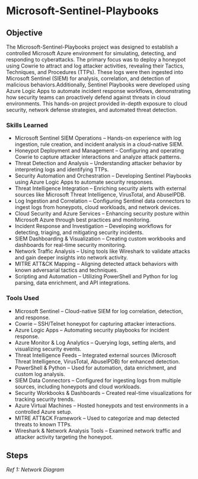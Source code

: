 # Microsoft-Sentinel-Playbooks

## Objective
The Microsoft-Sentinel-Playbooks project was designed to establish a controlled Microsoft Azure environment for simulating, detecting, and responding to cyberattacks. The primary focus was to deploy a honeypot using Cowrie to attract and log attacker activities, revealing their Tactics, Techniques, and Procedures (TTPs). These logs were then ingested into Microsoft Sentinel (SIEM) for analysis, correlation, and detection of malicious behaviors.Additionally, Sentinel Playbooks were developed using Azure Logic Apps to automate incident response workflows, demonstrating how security teams can proactively defend against threats in cloud environments. This hands-on project provided in-depth exposure to cloud security, network defense strategies, and automated threat detection.

### Skills Learned
- Microsoft Sentinel SIEM Operations – Hands-on experience with log ingestion, rule creation, and incident analysis in a cloud-native SIEM.
- Honeypot Deployment and Management – Configuring and operating Cowrie to capture attacker interactions and analyze attack patterns.
- Threat Detection and Analysis – Understanding attacker behavior by interpreting logs and identifying TTPs.
- Security Automation and Orchestration – Developing Sentinel Playbooks using Azure Logic Apps to automate security responses.
- Threat Intelligence Integration – Enriching security alerts with external sources like Microsoft Threat Intelligence, VirusTotal, and AbuseIPDB.
- Log Ingestion and Correlation – Configuring Sentinel data connectors to ingest logs from honeypots, cloud workloads, and network devices.
- Cloud Security and Azure Services – Enhancing security posture within Microsoft Azure through best practices and monitoring.
- Incident Response and Investigation – Developing workflows for detecting, triaging, and mitigating security incidents.
- SIEM Dashboarding & Visualization – Creating custom workbooks and dashboards for real-time security monitoring.
- Network Traffic Analysis – Using tools like Wireshark to validate attacks and gain deeper insights into network activity.
- MITRE ATT&CK Mapping – Aligning detected attack behaviors with known adversarial tactics and techniques.
- Scripting and Automation – Utilizing PowerShell and Python for log parsing, data enrichment, and API integrations.

### Tools Used
- Microsoft Sentinel – Cloud-native SIEM for log correlation, detection, and response.
- Cowrie – SSH/Telnet honeypot for capturing attacker interactions.
- Azure Logic Apps – Automating security playbooks for incident response.
- Azure Monitor & Log Analytics – Querying logs, setting alerts, and visualizing security events.
- Threat Intelligence Feeds – Integrated external sources (Microsoft Threat Intelligence, VirusTotal, AbuseIPDB) for enhanced detection.
- PowerShell & Python – Used for automation, data enrichment, and custom log analysis.
- SIEM Data Connectors – Configured for ingesting logs from multiple sources, including honeypots and cloud workloads.
- Security Workbooks & Dashboards – Created real-time visualizations for tracking security trends.
- Azure Virtual Machines – Hosted honeypots and test environments in a controlled Azure setup.
- MITRE ATT&CK Framework – Used to categorize and map detected threats to known TTPs.
- Wireshark & Network Analysis Tools – Examined network traffic and attacker activity targeting the honeypot.

## Steps
*Ref 1: Network Diagram*
